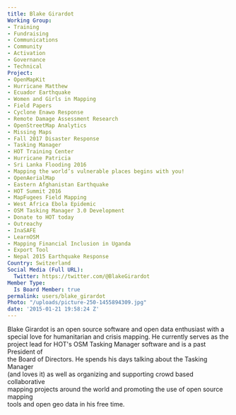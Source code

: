 ```yaml
---
title: Blake Girardot
Working Group:
- Training
- Fundraising
- Communications
- Community
- Activation
- Governance
- Technical
Project:
- OpenMapKit
- Hurricane Matthew
- Ecuador Earthquake
- Women and Girls in Mapping
- Field Papers
- Cyclone Enawo Response
- Remote Damage Assessment Research
- OpenStreetMap Analytics
- Missing Maps
- Fall 2017 Disaster Response
- Tasking Manager
- HOT Training Center
- Hurricane Patricia
- Sri Lanka Flooding 2016
- Mapping the world’s vulnerable places begins with you!
- OpenAerialMap
- Eastern Afghanistan Earthquake
- HOT Summit 2016
- MapFugees Field Mapping
- West Africa Ebola Epidemic
- OSM Tasking Manager 3.0 Development
- Donate to HOT today
- Outreachy
- InaSAFE
- LearnOSM
- Mapping Financial Inclusion in Uganda
- Export Tool
- Nepal 2015 Earthquake Response
Country: Switzerland
Social Media (Full URL):
  Twitter: https://twitter.com/@BlakeGirardot
Member Type:
  Is Board Member: true
permalink: users/blake_girardot
Photo: "/uploads/picture-250-1455894309.jpg"
date: '2015-01-21 19:58:24 Z'
---
```

<p>Blake Girardot is an open source software and open data enthusiast with a<br>special love for humanitarian and crisis mapping. He currently serves as the<br>project lead for HOT's OSM Tasking Manager software and is a past President of<br>the Board of Directors. He spends his days talking about the Tasking Manager<br>(and loves it) as well as organizing and supporting crowd based collaborative<br>mapping projects around the world and promoting the use of open source mapping<br>tools and open geo data in his free time.</p>
